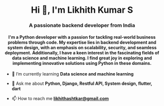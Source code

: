 <h1 align="center">Hi 👋, I'm Likhith Kumar S</h1>
<h3 align="center">A passionate backend developer from India</h3>
<h4 align="center">I'm a Python developer with a passion for tackling real-world business problems through code. My expertise lies in backend development and system design, with an emphasis on scalability, security, and seamless deployment. Additionally, I have a keen interest in the fascinating fields of data science and machine learning. I find great joy in exploring and implementing innovative solutions using Python in these domains.</h4>

- 🌱 I’m currently learning **Data science and machine learning**

- 💬 Ask me about **Python, Django, Restful API, System design, flutter, dart**

- 📫 How to reach me **likhithashtkar@gmail.com**

<p align="left">
</p>

